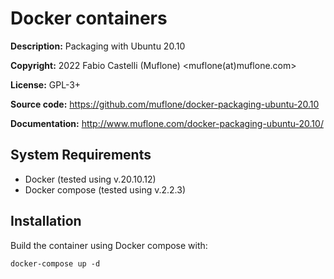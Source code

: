 Docker containers
=================
**Description:** Packaging with Ubuntu 20.10

**Copyright:** 2022 Fabio Castelli (Muflone) <muflone(at)muflone.com>

**License:** GPL-3+

**Source code:** https://github.com/muflone/docker-packaging-ubuntu-20.10

**Documentation:** http://www.muflone.com/docker-packaging-ubuntu-20.10/

System Requirements
-------------------

* Docker (tested using v.20.10.12)
* Docker compose (tested using v.2.2.3)

Installation
------------

Build the container using Docker compose with:

    docker-compose up -d
